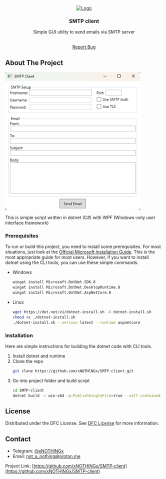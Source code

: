 
<br/>
<div align="center">
<a href="https://github.com/xNOTHlNGx/SMTP-client">
<img src="https://flowmattic.com/wp-content/uploads/2023/06/icon-email.svg'" alt="Logo" width="80" height="80">
</a>
<h3 align="center">SMTP client</h3>
<p align="center">
Simple GUI utility to send emails via SMTP server

<br/>
<br/>
  
<a href="https://github.com/xNOTHlNGx/SMTP-client/issues/new?labels=bug&template=bug-report---.md">Report Bug</a>

</p>
</div>

## About The Project

![UI screenshot](assets/screenshot.png)

This is simple script written in dotnet (C#) with WPF (Windows-only user interface framework)
### Prerequisites

To run or build this project, you need to install some prerequisites. For most situations, just look at the [Official Microsoft Installation Guide](https://learn.microsoft.com/en-us/dotnet/core/install/). This is the most appropriate guide for most users. However, if you want to install dotnet using the CLI tools, you can use these simple commands:

- Windows
  ```sh
  winget install Microsoft.DotNet.SDK.8
  winget install Microsoft.DotNet.DesktopRuntime.8
  winget install Microsoft.DotNet.AspNetCore.8
  ```
- Linux 
  ```sh
  wget https://dot.net/v1/dotnet-install.sh -O dotnet-install.sh
  chmod +x ./dotnet-install.sh
  ./dotnet-install.sh --version latest --runtime aspnetcore
  ```
### Installation

Here are simple instructions for building the dotnet code with CLI tools.

1. Install dotnet and runtime
2. Clone the repo
   ```sh
   git clone https://github.com/xNOTHlNGx/SMTP-client.git
   ```
3. Go into project folder and build script
   ```sh
   cd SMTP-client
   dotnet build -r win-x64 -p:PublishSingleFile=true --self-contained true
   ```
## License

Distributed under the DFC License. See [DFC License](https://raw.githubusercontent.com/xNOTHlNGx/DFC-license/refs/heads/main/LICENSE) for more information.

## Contact

- Telegram: [@xNOTHlNGx](https://t.me/xNOTHlNGx) 
- Email: [not_a_nothing@proton.me](mailto:not_a_nothing@proton.me)

Project Link: [https://github.com/xNOTHlNGx/SMTP-client](https://github.com/xNOTHlNGx/SMTP-client)

